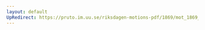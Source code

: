 ```yaml
---
layout: default
UpRedirect: https://pruto.im.uu.se/riksdagen-motions-pdf/1869/mot_1869__ak__156/mot_1869__ak__156-002.pdf
---
```

